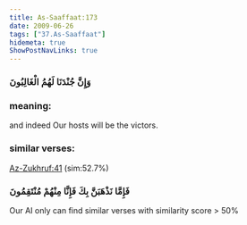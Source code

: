```yaml
---
title: As-Saaffaat:173
date: 2009-06-26
tags: ["37.As-Saaffaat"]
hidemeta: true 
ShowPostNavLinks: true 
---
```

### وَإِنَّ جُنْدَنَا لَهُمُ الْغَالِبُونَ
### meaning: 
and indeed Our hosts will be the victors.
### similar verses: 

[Az-Zukhruf:41](/43/41) (sim:52.7%)

### فَإِمَّا نَذْهَبَنَّ بِكَ فَإِنَّا مِنْهُمْ مُنْتَقِمُونَ

Our AI only can find similar verses with similarity score > 50% 



